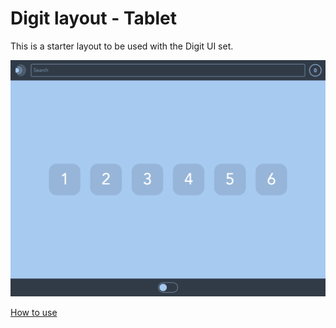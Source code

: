 # Digit layout - Tablet

This is a starter layout to be used with the Digit UI set.

![screenshot](screenshot.png)

[How to use](../../README.md)
